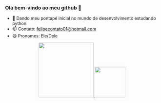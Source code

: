 ### Olá bem-vindo ao meu github 👋

- 🌱 Dando meu pontapé inicial no mundo de desenvolvimento estudando python
- 📫 Contato: felipecontato01@hotmail.com
- 😄 Pronomes: Ele/Dele

<div align="center">
  <a href="https://github.com/rafaballerini">
  <img height="180em" src="https://github-readme-stats.vercel.app/api?username=felipemaximo01&show_icons=true&theme=dark&include_all_commits=true&count_private=true"/>
  <img height="100cm" src="https://github-readme-stats.vercel.app/api/top-langs/?username=felipemaximo01&layout=compact&langs_count=7&theme=dark"/>
</div>
